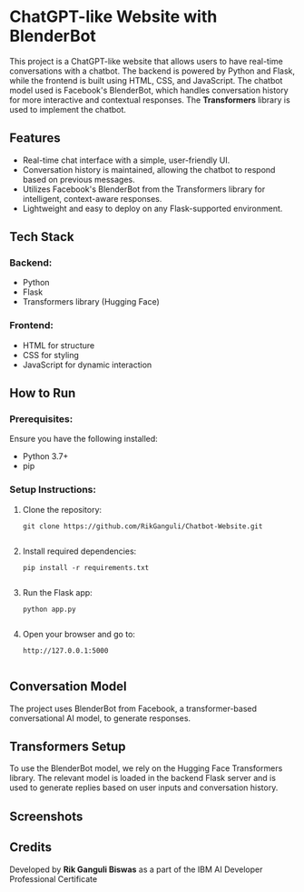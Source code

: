 
<h1>ChatGPT-like Website with BlenderBot</h1>

<p>This project is a ChatGPT-like website that allows users to have real-time conversations with a chatbot. The backend is powered by Python and Flask, while the frontend is built using HTML, CSS, and JavaScript. The chatbot model used is Facebook's BlenderBot, which handles conversation history for more interactive and contextual responses. The <strong>Transformers</strong> library is used to implement the chatbot.</p>

<h2>Features</h2>
<ul>
    <li>Real-time chat interface with a simple, user-friendly UI.</li>
    <li>Conversation history is maintained, allowing the chatbot to respond based on previous messages.</li>
    <li>Utilizes Facebook's BlenderBot from the Transformers library for intelligent, context-aware responses.</li>
    <li>Lightweight and easy to deploy on any Flask-supported environment.</li>
</ul>

<h2>Tech Stack</h2>

<h3>Backend:</h3>
<ul>
    <li>Python</li>
    <li>Flask</li>
    <li>Transformers library (Hugging Face)</li>
</ul>

<h3>Frontend:</h3>
<ul>
    <li>HTML for structure</li>
    <li>CSS for styling</li>
    <li>JavaScript for dynamic interaction</li>
</ul>

<h2>How to Run</h2>

<h3>Prerequisites:</h3>
<p>Ensure you have the following installed:</p>
<ul>
    <li>Python 3.7+</li>
    <li>pip</li>
</ul>

<h3>Setup Instructions:</h3>
<ol>
    <li>Clone the repository:
        <pre><code>git clone https://github.com/RikGanguli/Chatbot-Website.git
        </code></pre>
    </li>
    <li>Install required dependencies:
        <pre><code>pip install -r requirements.txt
        </code></pre>
    </li>
    <li>Run the Flask app:
        <pre><code>python app.py
        </code></pre>
    </li>
    <li>Open your browser and go to:
        <pre><code>http://127.0.0.1:5000
        </code></pre>
    </li>
</ol>

<h2>Conversation Model</h2>

<p>The project uses BlenderBot from Facebook, a transformer-based conversational AI model, to generate responses.</p>

<h2>Transformers Setup</h2>

<p>To use the BlenderBot model, we rely on the Hugging Face Transformers library. The relevant model is loaded in the backend Flask server and is used to generate replies based on user inputs and conversation history.</p>

<h2>Screenshots</h2>


<h2>Credits</h2>
<p>Developed by <strong>Rik Ganguli Biswas</strong> as a part of the IBM AI Developer Professional Certificate</p>
